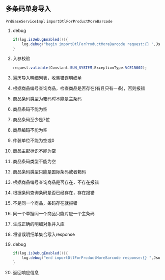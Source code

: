 ## 多条码单身导入

`PrdBaseServiceImpl`  `importDtlForProductMoreBarcode`

1. debug

   ```java
   if(log.isDebugEnabled()){
       log.debug("begin importDtlForProductMoreBarcode request:{} ",JsonUtil.toJson(request));
   }
   ```

2. 入参校验

   ```java
   request.validate(Constant.SUN_SYSTEM,ExceptionType.VCE15002);
   ```

3. 遍历导入明细列表，收集错误明细单

4. 根据商品编号查询商品，检查商品是否存在(有且只有一条)，否则报错

5. 商品条码类型为箱码时不能是主条码

6. 商品条码不能为空

7. 商品条码至少是7位

8. 商品编码不能为空

9. 件装单位不能为空或0

10. 商品主配标识不能为空

11. 商品条码类型不能为空

12. 商品条码类型只能是国际条码或者箱码

13. 根据商品编号查询商品是否存在，不存在报错

14. 根据条码查询条码是否已经存在，存在报错

15. 不是同一个商品，条码存在就报错

16. 同一个单据同一个商品只能对应一个主条码

17. 生成正确的明细对象并入库

18. 将错误明细单集合写入response

19. debug

    ```java
    if(log.isDebugEnabled()){
        log.debug("end importDtlForProductMoreBarcode response:{} ",JsonUtil.toJson(response));
    }
    ```

20. 返回响应信息